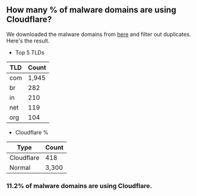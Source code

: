## How many % of malware domains are using Cloudflare?


We downloaded the malware domains from [here](https://urlhaus.abuse.ch) and filter out duplicates.
Here's the result.


[//]: # (start replacement)


- Top 5 TLDs

| TLD | Count |
| --- | --- |
| com | 1,945 |
| br | 282 |
| in | 210 |
| net | 119 |
| org | 104 |


- Cloudflare %

| Type | Count |
| --- | --- |
| Cloudflare | 418 |
| Normal | 3,300 |


### 11.2% of malware domains are using Cloudflare.